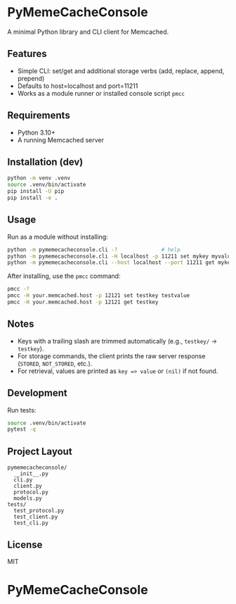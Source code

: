 PyMemeCacheConsole
===================

A minimal Python library and CLI client for Memcached.

Features
--------
- Simple CLI: set/get and additional storage verbs (add, replace, append, prepend)
- Defaults to host=localhost and port=11211
- Works as a module runner or installed console script `pmcc`

Requirements
------------
- Python 3.10+
- A running Memcached server

Installation (dev)
------------------
```bash
python -m venv .venv
source .venv/bin/activate
pip install -U pip
pip install -e .
```

Usage
-----
Run as a module without installing:
```bash
python -m pymemecacheconsole.cli -?              # help
python -m pymemecacheconsole.cli -H localhost -p 11211 set mykey myvalue
python -m pymemecacheconsole.cli --host localhost --port 11211 get mykey
```

After installing, use the `pmcc` command:
```bash
pmcc -?  
pmcc -H your.memcached.host -p 12121 set testkey testvalue
pmcc -H your.memcached.host -p 12121 get testkey
```

Notes
-----
- Keys with a trailing slash are trimmed automatically (e.g., `testkey/` -> `testkey`).
- For storage commands, the client prints the raw server response (`STORED`, `NOT_STORED`, etc.).
- For retrieval, values are printed as `key => value` or `(nil)` if not found.

Development
-----------
Run tests:
```bash
source .venv/bin/activate
pytest -q
```

Project Layout
--------------
```
pymemecacheconsole/
  __init__.py
  cli.py
  client.py
  protocol.py
  models.py
tests/
  test_protocol.py
  test_client.py
  test_cli.py
```

License
-------
MIT

# PyMemeCacheConsole